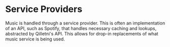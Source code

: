 # Service Providers

Music is handled through a service provider. This is often an implementation of an API, such as Spotify, that handles necessary caching and lookups, abstracted by Qilletni's API. This allows for drop-in replacements of what music service is being used. 